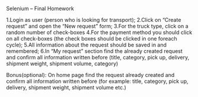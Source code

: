 Selenium – Final Homework

1.Login as user (person who is looking for transport);
2.Click on “Create request” and open the “New request” form;
3.For the truck type, click on a random number of check-boxes
4.For the payment method you should click on all check-boxes (the check boxes should be clicked in one foreach cycle);
5.All information about the request should be saved in and remembered;
6.In “My request” section find the already created request and confirm all information written before (title, category, pick up, delivery, shipment weight, shipment volume, category)

Bonus(optional):
On home page find the request already created and confirm all information written before (for example: title, category, pick up, delivery, shipment weight, shipment volume etc.)

